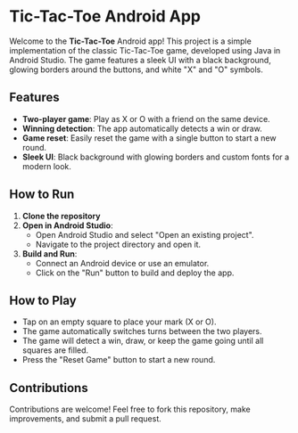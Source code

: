 # Tic-Tac-Toe Android App

Welcome to the **Tic-Tac-Toe** Android app! This project is a simple implementation of the classic Tic-Tac-Toe game, developed using Java in Android Studio. The game features a sleek UI with a black background, glowing borders around the buttons, and white "X" and "O" symbols.

## Features

- **Two-player game**: Play as X or O with a friend on the same device.
- **Winning detection**: The app automatically detects a win or draw.
- **Game reset**: Easily reset the game with a single button to start a new round.
- **Sleek UI**: Black background with glowing borders and custom fonts for a modern look.


## How to Run

1. **Clone the repository**
2. **Open in Android Studio**:
    - Open Android Studio and select "Open an existing project".
    - Navigate to the project directory and open it.
3. **Build and Run**:
    - Connect an Android device or use an emulator.
    - Click on the "Run" button to build and deploy the app.

## How to Play

- Tap on an empty square to place your mark (X or O).
- The game automatically switches turns between the two players.
- The game will detect a win, draw, or keep the game going until all squares are filled.
- Press the "Reset Game" button to start a new round.


## Contributions

Contributions are welcome! Feel free to fork this repository, make improvements, and submit a pull request.



